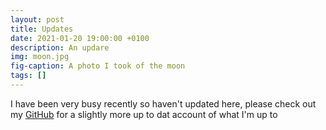 ```yaml
---
layout: post
title: Updates
date: 2021-01-20 19:00:00 +0100
description: An updare
img: moon.jpg
fig-caption: A photo I took of the moon
tags: []
---
```

I have been very busy recently so haven't updated here, please check out my [GitHub](https://github.com/jagoosw) for a slightly more up to dat account of what I'm up to
